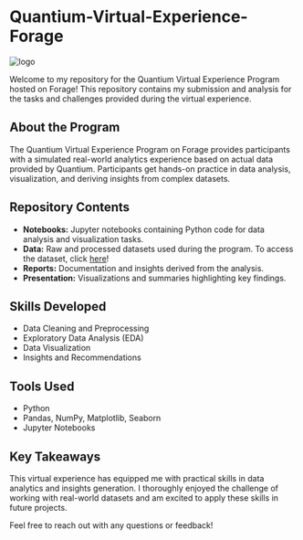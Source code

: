 # Quantium-Virtual-Experience-Forage

![logo](https://github.com/seungisanrin/Quantium-Virtual-Experience-Forage/assets/159424518/f53d8d50-dbc1-4f8f-8414-8d023e5d4239)

Welcome to my repository for the Quantium Virtual Experience Program hosted on Forage! This repository contains my submission and analysis for the tasks and challenges provided during the virtual experience.

## About the Program

The Quantium Virtual Experience Program on Forage provides participants with a simulated real-world analytics experience based on actual data provided by Quantium. Participants get hands-on practice in data analysis, visualization, and deriving insights from complex datasets.

## Repository Contents

- **Notebooks:** Jupyter notebooks containing Python code for data analysis and visualization tasks.
- **Data:** Raw and processed datasets used during the program. To access the dataset, click [here](https://www.theforage.com/simulations/quantium/data-analytics-rqkb)!
- **Reports:** Documentation and insights derived from the analysis.
- **Presentation:** Visualizations and summaries highlighting key findings.

## Skills Developed

- Data Cleaning and Preprocessing
- Exploratory Data Analysis (EDA)
- Data Visualization
- Insights and Recommendations

## Tools Used

- Python
- Pandas, NumPy, Matplotlib, Seaborn
- Jupyter Notebooks

## Key Takeaways

This virtual experience has equipped me with practical skills in data analytics and insights generation. I thoroughly enjoyed the challenge of working with real-world datasets and am excited to apply these skills in future projects.

Feel free to reach out with any questions or feedback!
